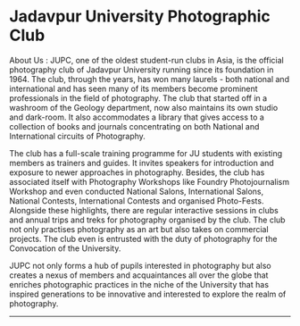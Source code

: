 # Jadavpur University Photographic Club

About Us :
JUPC, one of the oldest student-run clubs in Asia, is the official photography club of Jadavpur University running since its foundation in 1964. The club, through the years, has won many laurels - both national and international and has seen many of its members become prominent professionals in the field of photography. The club that started off in a washroom of the Geology department, now also maintains its own studio and dark-room. It also accommodates a library that gives access to a collection of books and journals concentrating on both National and International circuits of Photography.

The club has a full-scale training programme for JU students with existing members as trainers and guides. It invites speakers for introduction and exposure to newer approaches in photography. Besides, the club has associated itself with Photography Workshops like Foundry Photojournalism Workshop and even conducted National Salons, International Salons, National Contests, International Contests and organised Photo-Fests. Alongside these highlights, there are regular interactive sessions in clubs and annual trips and treks for photography organised by the club. The club not only practises photography as an art but also takes on commercial projects. The club even is entrusted with the duty of photography for the Convocation of the University.

JUPC not only forms a hub of pupils interested in photography but also creates a nexus of members and acquaintances all over the globe that enriches photographic practices in the niche of the University that has inspired generations to be innovative and interested to explore the realm of photography.

-----------------------------------------------------------------------------------------------------------------------------------------------------------------------------------

